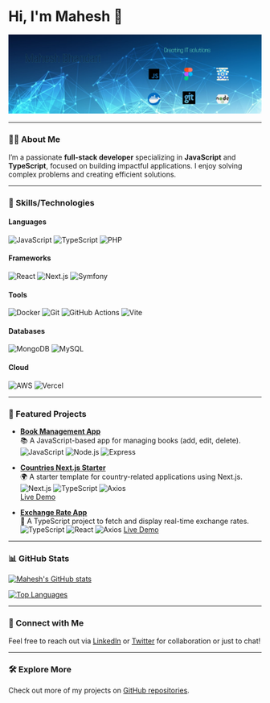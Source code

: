 
# Hi, I'm Mahesh 👋

![Banner](https://github.com/maheshbhandari433/maheshbhandari433/blob/main/mahesh-bhandari-banner.png)

---

### 👨‍💻 About Me
I’m a passionate **full-stack developer** specializing in **JavaScript** and **TypeScript**, focused on building impactful applications. I enjoy solving complex problems and creating efficient solutions.

---

### 🔧 Skills/Technologies

#### Languages  
![JavaScript](https://img.shields.io/badge/JavaScript-F7DF1E?style=for-the-badge&logo=javascript&logoColor=white)
![TypeScript](https://img.shields.io/badge/TypeScript-007ACC?style=for-the-badge&logo=typescript&logoColor=white)
![PHP](https://img.shields.io/badge/PHP-777BB4?style=for-the-badge&logo=php&logoColor=white)

#### Frameworks  
![React](https://img.shields.io/badge/React-61DAFB?style=for-the-badge&logo=react&logoColor=black)
![Next.js](https://img.shields.io/badge/Next.js-000000?style=for-the-badge&logo=next.js&logoColor=white)
![Symfony](https://img.shields.io/badge/Symfony-black?style=for-the-badge&logo=symfony&logoColor=white)

#### Tools  
![Docker](https://img.shields.io/badge/Docker-2496ED?style=for-the-badge&logo=docker&logoColor=white)
![Git](https://img.shields.io/badge/Git-F05032?style=for-the-badge&logo=git&logoColor=white)
![GitHub Actions](https://img.shields.io/badge/GitHub_Actions-2088FF?style=for-the-badge&logo=github-actions&logoColor=white)
![Vite](https://img.shields.io/badge/Vite-646CFF?style=for-the-badge&logo=vite&logoColor=white)

#### Databases  
![MongoDB](https://img.shields.io/badge/MongoDB-47A248?style=for-the-badge&logo=mongodb&logoColor=white)
![MySQL](https://img.shields.io/badge/MySQL-4479A1?style=for-the-badge&logo=mysql&logoColor=white)

#### Cloud  
![AWS](https://img.shields.io/badge/AWS-FF9900?style=for-the-badge&logo=amazonaws&logoColor=white)
![Vercel](https://img.shields.io/badge/Vercel-000000?style=for-the-badge&logo=vercel&logoColor=white)

---

### 🚀 Featured Projects

- [**Book Management App**](https://github.com/maheshbhandari433/book-management-app)  
  📚 A JavaScript-based app for managing books (add, edit, delete).  
  ![JavaScript](https://img.shields.io/badge/JavaScript-F7DF1E?style=for-the-badge&logo=javascript&logoColor=white) 
  ![Node.js](https://img.shields.io/badge/Node.js-43853D?style=for-the-badge&logo=node.js&logoColor=white) 
  ![Express](https://img.shields.io/badge/Express-404D59?style=for-the-badge&logo=express&logoColor=white)

- [**Countries Next.js Starter**](https://github.com/maheshbhandari433/countries-nextjs-starter)  
  🌍 A starter template for country-related applications using Next.js.  
  ![Next.js](https://img.shields.io/badge/Next.js-000000?style=for-the-badge&logo=next.js&logoColor=white) 
  ![TypeScript](https://img.shields.io/badge/TypeScript-007ACC?style=for-the-badge&logo=typescript&logoColor=white) 
  ![Axios](https://img.shields.io/badge/Axios-5A29E4?style=for-the-badge&logo=axios&logoColor=white)  
  [Live Demo](https://count-ries.netlify.app/)

- [**Exchange Rate App**](https://github.com/maheshbhandari433/exchange-rate-app)  
  💱 A TypeScript project to fetch and display real-time exchange rates.  
  ![TypeScript](https://img.shields.io/badge/TypeScript-007ACC?style=for-the-badge&logo=typescript&logoColor=white) 
  ![React](https://img.shields.io/badge/React-61DAFB?style=for-the-badge&logo=react&logoColor=black) 
  ![Axios](https://img.shields.io/badge/Axios-5A29E4?style=for-the-badge&logo=axios&logoColor=white)
  [Live Demo](https://currency-convert-rates.netlify.app/)
---

### 📊 GitHub Stats

[![Mahesh's GitHub stats](https://github-readme-stats.vercel.app/api?username=maheshbhandari433&show_icons=true&theme=radical)](https://github.com/maheshbhandari433)

[![Top Languages](https://github-readme-stats.vercel.app/api/top-langs/?username=maheshbhandari433&layout=compact&theme=radical)](https://github.com/maheshbhandari433)

---

### 💬 Connect with Me

Feel free to reach out via [LinkedIn](your-linkedin-url) or [Twitter](your-twitter-url) for collaboration or just to chat!

---

### 🛠 Explore More

Check out more of my projects on [GitHub repositories](https://github.com/maheshbhandari433?tab=repositories).
